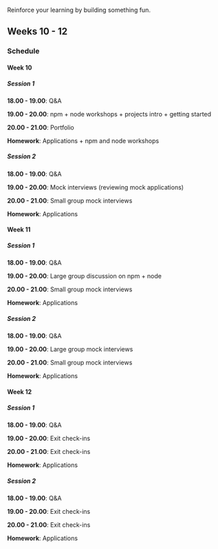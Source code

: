 Reinforce your learning by building something fun.

## Weeks 10 - 12

### Schedule

#### Week 10

##### Session 1

**18.00 - 19.00**: Q&A

**19.00 - 20.00**: npm + node workshops + projects intro + getting started

**20.00 - 21.00**: Portfolio

**Homework**: Applications + npm and node workshops

##### Session 2

**18.00 - 19.00**: Q&A

**19.00 - 20.00**: Mock interviews (reviewing mock applications)

**20.00 - 21.00**: Small group mock interviews

**Homework**: Applications

#### Week 11

##### Session 1

**18.00 - 19.00**: Q&A

**19.00 - 20.00**: Large group discussion on npm + node

**20.00 - 21.00**: Small group mock interviews

**Homework**: Applications

##### Session 2

**18.00 - 19.00**: Q&A

**19.00 - 20.00**: Large group mock interviews

**20.00 - 21.00**: Small group mock interviews

**Homework**: Applications

#### Week 12

##### Session 1

**18.00 - 19.00**: Q&A

**19.00 - 20.00**: Exit check-ins

**20.00 - 21.00**: Exit check-ins

**Homework**: Applications

##### Session 2

**18.00 - 19.00**: Q&A

**19.00 - 20.00**: Exit check-ins

**20.00 - 21.00**: Exit check-ins

**Homework**: Applications
